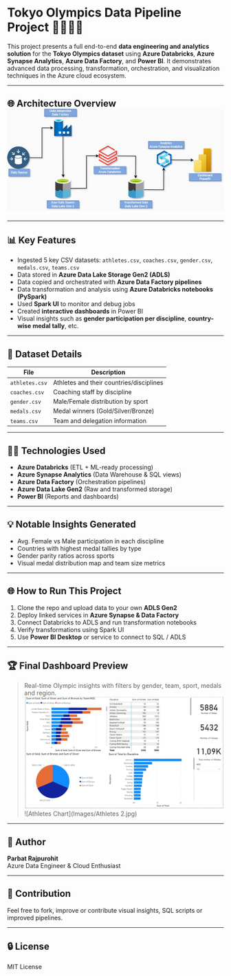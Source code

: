 # Tokyo Olympics Data Pipeline Project 🏋️‍♂️🏋️‍♀️

This project presents a full end-to-end **data engineering and analytics solution** for the **Tokyo Olympics dataset** using **Azure Databricks**, **Azure Synapse Analytics**, **Azure Data Factory**, and **Power BI**. It demonstrates advanced data processing, transformation, orchestration, and visualization techniques in the Azure cloud ecosystem.

---

## 🌐 Architecture Overview ![Architecture Diagram](Images/Diagram.jpg)

---

## 📊 Key Features

- Ingested 5 key CSV datasets: `athletes.csv`, `coaches.csv`, `gender.csv`, `medals.csv`, `teams.csv`
- Data stored in **Azure Data Lake Storage Gen2 (ADLS)**
- Data copied and orchestrated with **Azure Data Factory pipelines**
- Data transformation and analysis using **Azure Databricks notebooks (PySpark)**
- Used **Spark UI** to monitor and debug jobs
- Created **interactive dashboards** in Power BI
- Visual insights such as **gender participation per discipline**, **country-wise medal tally**, etc.

---

## 📂 Dataset Details

| File           | Description                          |
|----------------|--------------------------------------|
| `athletes.csv` | Athletes and their countries/disciplines |
| `coaches.csv`  | Coaching staff by discipline          |
| `gender.csv`   | Male/Female distribution by sport     |
| `medals.csv`   | Medal winners (Gold/Silver/Bronze)    |
| `teams.csv`    | Team and delegation information       |

---

## 👩‍💼 Technologies Used

- **Azure Databricks** (ETL + ML-ready processing)
- **Azure Synapse Analytics** (Data Warehouse & SQL views)
- **Azure Data Factory** (Orchestration pipelines)
- **Azure Data Lake Gen2** (Raw and transformed storage)
- **Power BI** (Reports and dashboards)

---

## 💡 Notable Insights Generated

- Avg. Female vs Male participation in each discipline
- Countries with highest medal tallies by type
- Gender parity ratios across sports
- Visual medal distribution map and team size metrics

---

## 🌐 How to Run This Project

1. Clone the repo and upload data to your own **ADLS Gen2**
2. Deploy linked services in **Azure Synapse & Data Factory**
3. Connect Databricks to ADLS and run transformation notebooks
4. Verify transformations using Spark UI
5. Use **Power BI Desktop** or service to connect to SQL / ADLS

---

## 🏆 Final Dashboard Preview
> Real-time Olympic insights with filters by gender, team, sport, medals and region.
![Athletes Chart](Images/Athletes.jpg)
![Athletes Chart](Images/Athletes 2.jpg)
---

## 👤 Author
**Parbat Rajpurohit**  
Azure Data Engineer & Cloud Enthusiast

---

## 🔧 Contribution
Feel free to fork, improve or contribute visual insights, SQL scripts or improved pipelines.

---

## 🔒 License
MIT License
